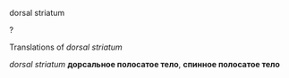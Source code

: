 dorsal striatum

?


Translations of _dorsal striatum_

_dorsal striatum_
**дорсальное полосатое тело**, **спинное полосатое тело**